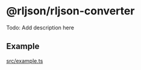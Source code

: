 <!--
@license
Copyright (c) 2025 Rljson

Use of this source code is governed by terms that can be
found in the LICENSE file in the root of this package.
-->

# @rljson/rljson-converter

Todo: Add description here

## Example

[src/example.ts](src/example.ts)
